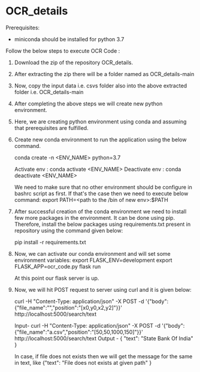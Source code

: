 # OCR_details
Prerequisites:
	
- miniconda should be installed for python 3.7


Follow the below steps to execute OCR Code :

1.	Download the zip of the repository OCR_details.
2.	After extracting the zip there will be a folder named as OCR_details-main
3.	Now, copy the input data i.e. csvs folder also into the above extracted folder i.e. OCR_details-main
4.	After completing the above steps we will create new python environment.
5.	Here, we are creating python environment using conda and assuming that prerequisites are fulfilled.	
6.	Create new conda environment to run the application using the below command.
	
	conda create -n <ENV_NAME> python=3.7
	
	Activate env : conda activate <ENV_NAME>
	Deactivate env  : conda deactivate <ENV_NAME>
	
	We need to make sure that no other environment should be configure in bashrc script as first.
	If that's the case then we need to execute below command:
	export PATH=<path to the /bin of new env>:$PATH
	
7.	After successful creation of the conda environment we need to install few more packages in the environment.
	It can be done using pip.
	Therefore, install the below packages using requirements.txt present in repository using the command given below:

	pip install -r requirements.txt

8.	Now, we can activate our conda environment and will set some environment variables:
	export FLASK_ENV=development
	export FLASK_APP=ocr_code.py
	flask run
	
	At this point our flask server is up.

9.	Now, we will hit POST request to server using curl and it is given below:
	
	curl -H "Content-Type: application/json" -X POST -d '{"body":{"file_name":"<NAME OF FILE>","position":"[x0,y0,x2,y2]"}}' http://localhost:5000/search/text

	Input- curl -H "Content-Type: application/json" -X POST -d '{"body":{"file_name":"a.csv","position":"[50,50,1000,150]"}}' http://localhost:5000/search/text
	Output - {  "text": "State Bank Of India" }

	In case, if file does not exists then we will get the message for the same in text, like {"text": "File does not exists at given path" }
